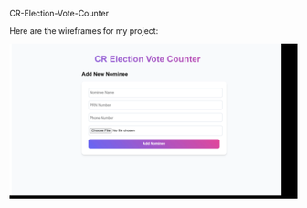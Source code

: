CR-Election-Vote-Counter

Here are the wireframes for my project:

![Wireframe Slider](assets/wireframe.gif)

